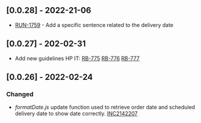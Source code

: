 
## [0.0.28] - 2022-21-06
  - [RUN-1759](https://whirlpoolgtm.atlassian.net/browse/RUN-1759) - Add a specific sentence related to the delivery date
## [0.0.27] - 202-02-31
- Add new guidelines HP IT:
[RB-775](https://whirlpoolgtm.atlassian.net/browse/RB-775)
[RB-776](https://whirlpoolgtm.atlassian.net/browse/RB-776)
[RB-777](https://whirlpoolgtm.atlassian.net/browse/RB-777)


## [0.0.26] - 2022-02-24

### Changed

- *formatDate.js* update function used to retrieve order date and scheduled delivery date to show date correctly. [INC2142207](https://whirlpool.service-now.com/nav_to.do?uri=incident.do?sys_id=5a181b0a1b79cd10d33785d0604bcb5c%26sysparm_view=RPTa6ccc9921bff3818cdf96397624bcba8)